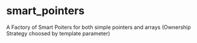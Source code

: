 smart_pointers
==============

A Factory of Smart Poiters for both simple pointers and arrays (Ownership Strategy choosed by template parameter)
